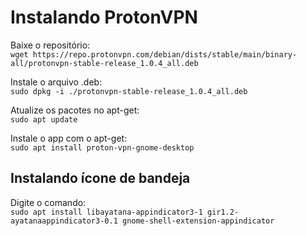 # Instalando ProtonVPN
Baixe o repositório:  
`wget https://repo.protonvpn.com/debian/dists/stable/main/binary-all/protonvpn-stable-release_1.0.4_all.deb`

Instale o arquivo .deb:  
`sudo dpkg -i ./protonvpn-stable-release_1.0.4_all.deb`

Atualize os pacotes no apt-get:  
`sudo apt update`

Instale o app com o apt-get:  
`sudo apt install proton-vpn-gnome-desktop`

## Instalando ícone de bandeja
Digite o comando:  
`sudo apt install libayatana-appindicator3-1 gir1.2-ayatanaappindicator3-0.1 gnome-shell-extension-appindicator`